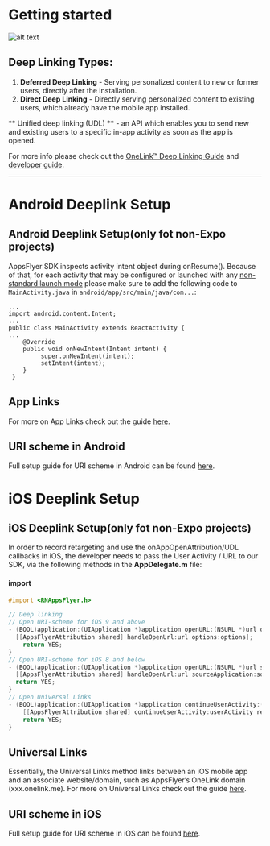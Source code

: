 
# Getting started

    
![alt text](https://massets.appsflyer.com/wp-content/uploads/2018/03/21101417/app-installed-Recovered.png "")


## Deep Linking Types:
1. **Deferred Deep Linking** - Serving personalized content to new or former users, directly after the installation. 
2. **Direct Deep Linking** - Directly serving personalized content to existing users, which already have the mobile app installed.

** Unified deep linking (UDL) ** - an  API which enables you to send new and existing users to a specific in-app activity as soon as the app is opened.

For more info please check out the [OneLink™ Deep Linking Guide](https://support.appsflyer.com/hc/en-us/articles/208874366-OneLink-Deep-Linking-Guide#Intro) and [developer guide](https://dev.appsflyer.com/hc/docs/getting-started-1).

---

#  Android Deeplink Setup
## Android Deeplink Setup(only fot non-Expo projects)

AppsFlyer SDK inspects activity intent object during onResume(). Because of that, for each activity that may be configured or launched with any [non-standard launch mode](https://developer.android.com/guide/topics/manifest/activity-element#lmode) please make sure to add the following code to `MainActivity.java` in `android/app/src/main/java/com...`:
```
...
import android.content.Intent;
...
public class MainActivity extends ReactActivity {
...
    @Override
    public void onNewIntent(Intent intent) {
         super.onNewIntent(intent);
         setIntent(intent);
    }
 }
```

## App Links
For more on App Links check out the guide [here](https://dev.appsflyer.com/hc/docs/initial-setup-for-deep-linking-and-deferred-deep-linking#procedures-for-android-app-links).

##  URI scheme in Android

Full setup guide for URI scheme in Android can be found [here](https://dev.appsflyer.com/hc/docs/initial-setup-for-deep-linking-and-deferred-deep-linking#procedures-for-uri-scheme).

#  iOS Deeplink Setup
## iOS Deeplink Setup(only fot non-Expo projects)

In order to record retargeting and use the onAppOpenAttribution/UDL callbacks in iOS,  the developer needs to pass the User Activity / URL to our SDK, via the following methods in the **AppDelegate.m** file:
#### import
```objectivec
#import <RNAppsFlyer.h>
```
```objectivec
// Deep linking
// Open URI-scheme for iOS 9 and above
- (BOOL)application:(UIApplication *)application openURL:(NSURL *)url options:(NSDictionary *) options {
  [[AppsFlyerAttribution shared] handleOpenUrl:url options:options];
    return YES;
}
// Open URI-scheme for iOS 8 and below
- (BOOL)application:(UIApplication *)application openURL:(NSURL *)url sourceApplication:(NSString*)sourceApplication annotation:(id)annotation {
  [[AppsFlyerAttribution shared] handleOpenUrl:url sourceApplication:sourceApplication annotation:annotation];
  return YES;
}
// Open Universal Links
- (BOOL)application:(UIApplication *)application continueUserActivity:(NSUserActivity *)userActivity restorationHandler:(void (^)(NSArray * _Nullable))restorationHandler {
    [[AppsFlyerAttribution shared] continueUserActivity:userActivity restorationHandler:restorationHandler];
    return YES;
}
```

## Universal Links 

Essentially, the Universal Links method links between an iOS mobile app and an associate website/domain, such as AppsFlyer’s OneLink domain (xxx.onelink.me). For more on Universal Links check out the guide [here](https://dev.appsflyer.com/hc/docs/initial-setup-2#procedures-for-ios-universal-links).

## URI scheme in iOS

Full setup guide for URI scheme in iOS can be found [here](https://dev.appsflyer.com/hc/docs/initial-setup-2#procedures-for-uri-scheme).